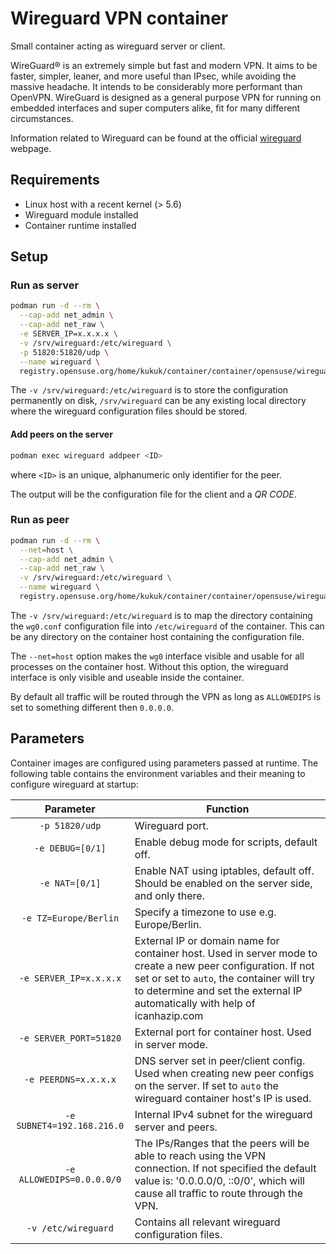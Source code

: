 # Wireguard VPN container

Small container acting as wireguard server or client.

WireGuard® is an extremely simple but fast and modern VPN. It aims to be faster, simpler, leaner, and more useful than IPsec, while avoiding the massive headache. It intends to be considerably more performant than OpenVPN. WireGuard is designed as a general purpose VPN for running on embedded interfaces and super computers alike, fit for many different circumstances.

Information related to Wireguard can be found at the official
[wireguard](https://www.wireguard.com/) webpage.

## Requirements

- Linux host with a recent kernel (> 5.6)
- Wireguard module installed
- Container runtime installed

## Setup

### Run as server

```sh
podman run -d --rm \
  --cap-add net_admin \
  --cap-add net_raw \
  -e SERVER_IP=x.x.x.x \
  -v /srv/wireguard:/etc/wireguard \
  -p 51820:51820/udp \
  --name wireguard \
  registry.opensuse.org/home/kukuk/container/container/opensuse/wireguard
```

The `-v /srv/wireguard:/etc/wireguard` is to store the configuration
permanently on disk, `/srv/wireguard` can be any existing local directory
where the wireguard configuration files should be stored.

#### Add peers on the server

```sh
podman exec wireguard addpeer <ID>
```

where `<ID>` is an unique, alphanumeric only identifier for the peer.

The output will be the configuration file for the client and a *QR CODE*.

### Run as peer

```sh
podman run -d --rm \
  --net=host \
  --cap-add net_admin \
  --cap-add net_raw \
  -v /srv/wireguard:/etc/wireguard \
  --name wireguard \
  registry.opensuse.org/home/kukuk/container/container/opensuse/wireguard
```

The `-v /srv/wireguard:/etc/wireguard` is to map the directory containing the
`wg0.conf` configuration file into `/etc/wireguard` of the container. This can
be any directory on the container host containing the configuration file.

The `--net=host` option makes the `wg0` interface visible and usable for all
processes on the container host. Without this option, the wireguard interface
is only visible and useable inside the container.

By default all traffic will be routed through the VPN as long as `ALLOWEDIPS` is
set to something different then `0.0.0.0`.

## Parameters

Container images are configured using parameters passed at runtime. The
following table contains the environment variables and their meaning to
configure wireguard at startup:

| Parameter | Function |
| :----: | --- |
| `-p 51820/udp` | Wireguard port. |
| `-e DEBUG=[0/1]` | Enable debug mode for scripts, default off. |
| `-e NAT=[0/1]` | Enable NAT using iptables, default off. Should be enabled on the server side, and only there. |
| `-e TZ=Europe/Berlin` | Specify a timezone to use e.g. Europe/Berlin. |
| `-e SERVER_IP=x.x.x.x` | External IP or domain name for container host. Used in server mode to create a new peer configuration. If not set or set to `auto`, the container will try to determine and set the external IP automatically with help of icanhazip.com |
| `-e SERVER_PORT=51820` | External port for container host. Used in server mode. |
| `-e PEERDNS=x.x.x.x` | DNS server set in peer/client config. Used when creating new peer configs on the server. If set to `auto` the  wireguard container host's IP is used. |
| `-e SUBNET4=192.168.216.0` | Internal IPv4 subnet for the wireguard server and peers. |
| `-e ALLOWEDIPS=0.0.0.0/0` | The IPs/Ranges that the peers will be able to reach using the VPN connection. If not specified the default value is: '0.0.0.0/0, ::0/0', which will cause all traffic to route through the VPN. |
| `-v /etc/wireguard` | Contains all relevant wireguard configuration files. |
